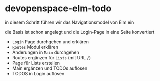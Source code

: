 # devopenspace-elm-todo

in diesem Schritt führen wir das Navigationsmodel von Elm ein

die Basis ist schon angelegt und die Login-Page in eine Seite konvertiert

- `Login` Page durchgehen und erklären
- `Routes` Modul erklären
- Änderungen in `Main` durchgehen
- Routes ergänzen für `Lists` (mit URL `/`)
- Page für Lists erstellen
- Main ergänzen und TODOs auflösen
- TODOS in Login auflösen
